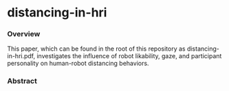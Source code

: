 # distancing-in-hri

### Overview
This paper, which can be found in the root of this repository as distancing-in-hri.pdf, investigates the influence of robot likability, gaze, and participant personality on human-robot distancing behaviors.

### Abstract

